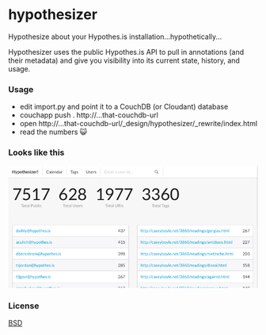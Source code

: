 # hypothesizer

Hypothesize about your Hypothes.is installation...hypothetically...

Hypothesizer uses the public Hypothes.is API to pull in annotations (and their
metadata) and give you visibility into its current state, history, and usage.

### Usage
 - edit import.py and point it to a CouchDB (or Cloudant) database
 - couchapp push . http://...that-couchdb-url
 - open http://...that-couchdb-url/_design/hypothesizer/_rewrite/index.html
 - read the numbers :smiley_cat:

### Looks like this

![Hypothesizer Screenshot](screenshot.png)

### License

[BSD](http://choosealicense.com/licenses/bsd-2-clause/)
